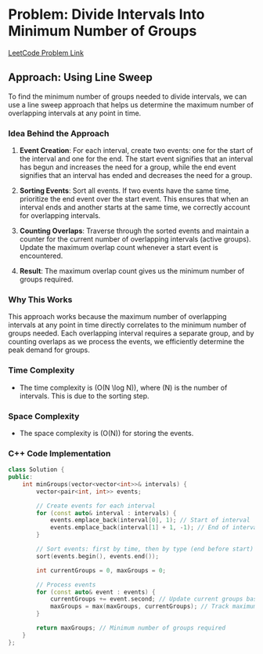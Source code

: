 # Problem: Divide Intervals Into Minimum Number of Groups

[LeetCode Problem Link](https://leetcode.com/problems/divide-intervals-into-minimum-number-of-groups)

## Approach: Using Line Sweep

To find the minimum number of groups needed to divide intervals, we can use a line sweep approach that helps us determine the maximum number of overlapping intervals at any point in time.

### Idea Behind the Approach

1. **Event Creation**: For each interval, create two events: one for the start of the interval and one for the end. The start event signifies that an interval has begun and increases the need for a group, while the end event signifies that an interval has ended and decreases the need for a group.

2. **Sorting Events**: Sort all events. If two events have the same time, prioritize the end event over the start event. This ensures that when an interval ends and another starts at the same time, we correctly account for overlapping intervals.

3. **Counting Overlaps**: Traverse through the sorted events and maintain a counter for the current number of overlapping intervals (active groups). Update the maximum overlap count whenever a start event is encountered.

4. **Result**: The maximum overlap count gives us the minimum number of groups required.

### Why This Works

This approach works because the maximum number of overlapping intervals at any point in time directly correlates to the minimum number of groups needed. Each overlapping interval requires a separate group, and by counting overlaps as we process the events, we efficiently determine the peak demand for groups.

### Time Complexity

- The time complexity is \(O(N \log N)\), where \(N\) is the number of intervals. This is due to the sorting step.

### Space Complexity

- The space complexity is \(O(N)\) for storing the events.

### C++ Code Implementation

```cpp
class Solution {
public:
    int minGroups(vector<vector<int>>& intervals) {
        vector<pair<int, int>> events;

        // Create events for each interval
        for (const auto& interval : intervals) {
            events.emplace_back(interval[0], 1); // Start of interval
            events.emplace_back(interval[1] + 1, -1); // End of interval (+1 to mark end)
        }

        // Sort events: first by time, then by type (end before start)
        sort(events.begin(), events.end());

        int currentGroups = 0, maxGroups = 0;

        // Process events
        for (const auto& event : events) {
            currentGroups += event.second; // Update current groups based on event type
            maxGroups = max(maxGroups, currentGroups); // Track maximum groups needed
        }

        return maxGroups; // Minimum number of groups required
    }
};
```
